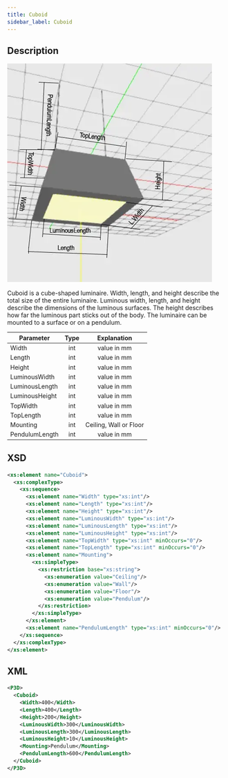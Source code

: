 ```yaml
---
title: Cuboid
sidebar_label: Cuboid
---
```


## Description

![Cuboid](/img/docs/geometry/parametric/cuboid.webp)

Cuboid is a cube-shaped luminaire.
Width, length, and height describe the total size of the entire luminaire.
Luminous width, length, and height describe the dimensions of the luminous surfaces. The height describes how far the luminous part sticks out of the body. The luminaire can be mounted to a surface or on a pendulum.

| Parameter      | Type |      Explanation       |
| -------------- | :--: | :--------------------: |
| Width          | int  |      value in mm       |
| Length         | int  |      value in mm       |
| Height         | int  |      value in mm       |
| LuminousWidth  | int  |      value in mm       |
| LuminousLength | int  |      value in mm       |
| LuminousHeight | int  |      value in mm       |
| TopWidth       | int  |      value in mm       |
| TopLength      | int  |      value in mm       |
| Mounting       | int  | Ceiling, Wall or Floor |
| PendulumLength | int  |      value in mm       |

## XSD

```xml
<xs:element name="Cuboid">
  <xs:complexType>
    <xs:sequence>
      <xs:element name="Width" type="xs:int"/>
      <xs:element name="Length" type="xs:int"/>
      <xs:element name="Height" type="xs:int"/>
      <xs:element name="LuminousWidth" type="xs:int"/>
      <xs:element name="LuminousLength" type="xs:int"/>
      <xs:element name="LuminousHeight" type="xs:int"/>
      <xs:element name="TopWidth" type="xs:int" minOccurs="0"/>
      <xs:element name="TopLength" type="xs:int" minOccurs="0"/>
      <xs:element name="Mounting">
        <xs:simpleType>
          <xs:restriction base="xs:string">
            <xs:enumeration value="Ceiling"/>
            <xs:enumeration value="Wall"/>
            <xs:enumeration value="Floor"/>
            <xs:enumeration value="Pendulum"/>
          </xs:restriction>
        </xs:simpleType>
      </xs:element>
      <xs:element name="PendulumLength" type="xs:int" minOccurs="0"/>
    </xs:sequence>
  </xs:complexType>
</xs:element>
```

## XML

```xml
<P3D>
  <Cuboid>
    <Width>400</Width>
    <Length>400</Length>
    <Height>200</Height>
    <LuminousWidth>300</LuminousWidth>
    <LuminousLength>300</LuminousLength>
    <LuminousHeight>10</LuminousHeight>
    <Mounting>Pendulum</Mounting>
    <PendulumLength>600</PendulumLength>
  </Cuboid>
</P3D>
```

